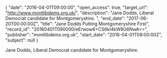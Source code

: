 {
  "date": "2016-04-01T09:00:00", 
  "open_access": true, 
  "target_url": "http://www.montlibdems.org.uk/", 
  "description": "Jane Dodds, Liberal Democrat candidate for Montgomeryshire. ", 
  "end_date": "2017-06-20T00:00:00Z", 
  "title": "Jane Dodds Putting Montgomeryshire First", 
  "record_id": "20160401T090000/eErwow6+CS6kI4kW8G6NwA==", 
  "publisher": "montlibdems.org.uk", 
  "start_date": "2016-04-01T09:00:00Z", 
  "subject": null
}

Jane Dodds, Liberal Democrat candidate for Montgomeryshire. 